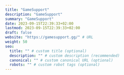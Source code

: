 ```yaml
---
title: "GameSupport"
description: "GameSupport"
summary: "GameSupport"
date: 2023-09-15T22:39:33+02:00
lastmod: 2023-09-15T22:39:33+02:00
draft: false
website: "https://gamesupport.gg/" # URL
weight: 50
seo:
  title: "" # custom title (optional)
  description: "" # custom description (recommended)
  canonical: "" # custom canonical URL (optional)
  robots: "" # custom robot tags (optional)
---
```

